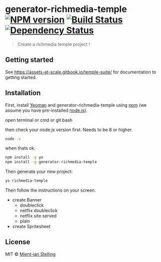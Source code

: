 # generator-richmedia-temple [![NPM version][npm-image]][npm-url] [![Build Status][travis-image]][travis-url] [![Dependency Status][daviddm-image]][daviddm-url]

> Create a richmedia temple project !

## Getting started
See https://assets-at-scale.gitbook.io/temple-suite/ for documentation to getting started.

## Installation

First, install [Yeoman](http://yeoman.io) and generator-richmedia-temple using [npm](https://www.npmjs.com/) (we assume you have pre-installed [node.js](https://nodejs.org/)).

open terminal or cmd or git bash

then check your node.js version first. Needs to be 8 or higher.
```bash
node -v
```

when thats ok.

```bash
npm install -g yo
npm install -g generator-richmedia-temple
```

Then generate your new project:

```bash
yo richmedia-temple
```

Then follow the instructions on your screen.

 - create Banner
   - doubleclick
   - netflix doubleclick
   - netflix site served
   - plain
 - create Spritesheet

## License

MIT © [Mient-jan Stelling]()


[npm-image]: https://badge.fury.io/js/generator-richmedia-temple.svg
[npm-url]: https://npmjs.org/package/generator-richmedia-temple
[travis-image]: https://travis-ci.org/mediamonks/generator-richmedia-temple.svg?branch=master
[travis-url]: https://travis-ci.org/mediamonks/generator-richmedia-temple
[daviddm-image]: https://david-dm.org/mediamonks/generator-richmedia-temple.svg?theme=shields.io
[daviddm-url]: https://david-dm.org/mediamonks/generator-richmedia-temple
